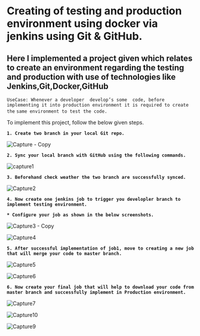 <h1>Creating of testing and production environment using docker via jenkins using Git & GitHub.</h1>
<h2>Here I implemented a project given which relates to create an environment regarding the testing and production with use of technologies like Jenkins,Git,Docker,GitHub</h2>

`UseCase: Whenever a developer  develop’s some  code, before implementing it into production environment it is required to create the` `same environment to test the code.`


To implement this project, follow the below given steps.

**`1. Create two branch in your local Git repo.`**

![Capture - Copy](https://user-images.githubusercontent.com/60429108/81188538-0f8d2080-8fd3-11ea-82c5-e93f1d630758.PNG)

**`2. Sync your local branch with GitHub using the following commands.`**

![capture1](https://user-images.githubusercontent.com/60429108/81188714-4ebb7180-8fd3-11ea-9a1b-35a73a23afa9.PNG)

**`3. Beforehand check weather the two branch are successfully synced.`**

![Capture2](https://user-images.githubusercontent.com/60429108/81189793-a1495d80-8fd4-11ea-8a38-0ffb3d8550df.PNG)

**`4. Now create one jenkins job to trigger you developler branch to implement testing environment.`**

  **`* Configure your job as shown in the below screenshots.`**

![Capture3 - Copy](https://user-images.githubusercontent.com/60429108/81190232-2fbddf00-8fd5-11ea-9956-ea97e841af27.PNG)

![Capture4](https://user-images.githubusercontent.com/60429108/81190321-524ff800-8fd5-11ea-912c-ddd8a6351cac.PNG)

**`5. After successful implementation of job1, move to creating a new job that will merge your code to master branch.`**

![Capture5](https://user-images.githubusercontent.com/60429108/81190668-c4c0d800-8fd5-11ea-8b21-1a2aa8d41863.PNG)

![Capture6](https://user-images.githubusercontent.com/60429108/81190803-e7eb8780-8fd5-11ea-9a53-119c590cdca7.PNG)

**`6. Now create your final job that will help to download your code from master branch and successfully implement in Production environment.`**

![Capture7](https://user-images.githubusercontent.com/60429108/81191046-2ed97d00-8fd6-11ea-95fa-f5dc24eeb210.PNG)

![Capture10](https://user-images.githubusercontent.com/60429108/81191088-3d279900-8fd6-11ea-9c55-c9c37dcc3001.PNG)

![Capture9](https://user-images.githubusercontent.com/60429108/81191116-49135b00-8fd6-11ea-8620-5f15cdd56519.PNG)





